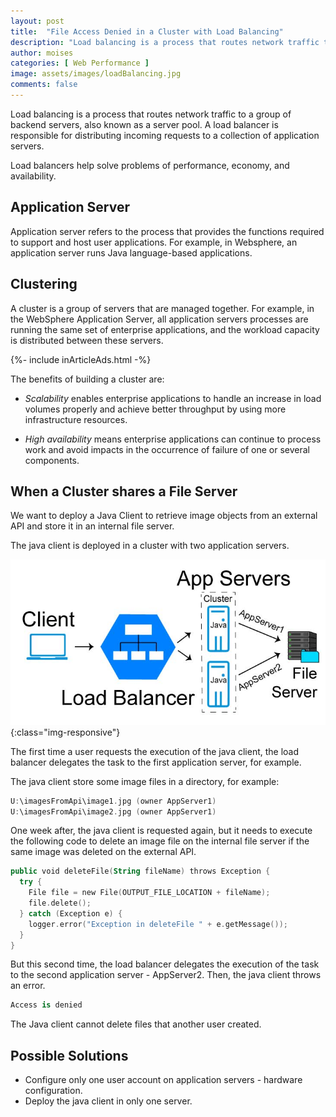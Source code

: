 ```yaml
---
layout: post
title:  "File Access Denied in a Cluster with Load Balancing"
description: "Load balancing is a process that routes network traffic to a group of backend servers, also known as a server pool"
author: moises
categories: [ Web Performance ]
image: assets/images/loadBalancing.jpg
comments: false
---
```


Load balancing is a process that routes network traffic to a group of backend servers, also known as a server pool. A load balancer is responsible for distributing incoming requests to a collection of application servers.

Load balancers help solve problems of performance, economy, and availability.

## Application Server

Application server refers to the process that provides the functions required to support and host user applications. For example, in Websphere, an application server runs Java language-based applications.

## Clustering

A cluster is a group of servers that are managed together. For example, in the WebSphere Application Server, all application servers processes are running the same set of enterprise applications, and the workload capacity is distributed between these servers.

<div>
{%- include inArticleAds.html -%}
</div>

The benefits of building a cluster are:

- *Scalability* enables enterprise applications to handle an increase in load volumes properly and achieve better throughput by using more infrastructure resources. 

- *High availability* means enterprise applications can continue to process work and avoid impacts in the occurrence of failure of one or several components.

## When a Cluster shares a File Server

We want to deploy a Java Client to retrieve image objects from an external API and store it in an internal file server.

The java client is deployed in a cluster with two application servers.

![loadBalancing and FileServer.](/assets/images/loadBalancingFileServer.jpg){:class="img-responsive"}

The first time a user requests the execution of the java client, the load balancer delegates the task to the first application server, for example.

The java client store some image files in a directory, for example:

```kotlin
U:\imagesFromApi\image1.jpg (owner AppServer1)
U:\imagesFromApi\image2.jpg (owner AppServer1)
```
One week after, the java client is requested again, but it needs to execute the following code to delete an image file on the internal file server if the same image was deleted on the external API.

```kotlin
public void deleteFile(String fileName) throws Exception {
  try {
    File file = new File(OUTPUT_FILE_LOCATION + fileName);
    file.delete(); 
  } catch (Exception e) {
    logger.error("Exception in deleteFile " + e.getMessage());
  }
}
```

But this second time, the load balancer delegates the execution of the task to the second application server - AppServer2. Then, the java client throws an error.

```kotlin
Access is denied
```

The Java client cannot delete files that another user created.

## Possible Solutions

- Configure only one user account on application servers - hardware configuration.
- Deploy the java client in only one server.




